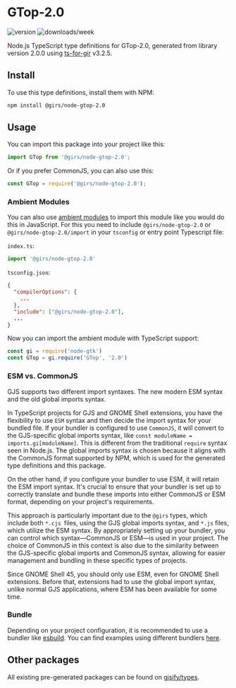 
# GTop-2.0

![version](https://img.shields.io/npm/v/@girs/node-gtop-2.0)
![downloads/week](https://img.shields.io/npm/dw/@girs/node-gtop-2.0)


Node.js TypeScript type definitions for GTop-2.0, generated from library version 2.0.0 using [ts-for-gir](https://github.com/gjsify/ts-for-gir) v3.2.5.


## Install

To use this type definitions, install them with NPM:
```bash
npm install @girs/node-gtop-2.0
```

## Usage

You can import this package into your project like this:
```ts
import GTop from '@girs/node-gtop-2.0';
```

Or if you prefer CommonJS, you can also use this:
```ts
const GTop = require('@girs/node-gtop-2.0');
```

### Ambient Modules

You can also use [ambient modules](https://github.com/gjsify/ts-for-gir/tree/main/packages/cli#ambient-modules) to import this module like you would do this in JavaScript.
For this you need to include `@girs/node-gtop-2.0` or `@girs/node-gtop-2.0/import` in your `tsconfig` or entry point Typescript file:

`index.ts`:
```ts
import '@girs/node-gtop-2.0'
```

`tsconfig.json`:
```json
{
  "compilerOptions": {
    ...
  },
  "include": ["@girs/node-gtop-2.0"],
  ...
}
```

Now you can import the ambient module with TypeScript support: 

```ts
const gi = require('node-gtk')
const GTop = gi.require('GTop', '2.0')
```



### ESM vs. CommonJS

GJS supports two different import syntaxes. The new modern ESM syntax and the old global imports syntax.

In TypeScript projects for GJS and GNOME Shell extensions, you have the flexibility to use `ESM` syntax and then decide the import syntax for your bundled file. If your bundler is configured to use `CommonJS`, it will convert to the GJS-specific global imports syntax, like `const moduleName = imports.gi[moduleName]`. This is different from the traditional `require` syntax seen in Node.js. The global imports syntax is chosen because it aligns with the CommonJS format supported by NPM, which is used for the generated type definitions and this package.

On the other hand, if you configure your bundler to use ESM, it will retain the ESM import syntax. It's crucial to ensure that your bundler is set up to correctly translate and bundle these imports into either CommonJS or ESM format, depending on your project's requirements.

This approach is particularly important due to the `@girs` types, which include both `*.cjs `files, using the GJS global imports syntax, and `*.js` files, which utilize the ESM syntax. By appropriately setting up your bundler, you can control which syntax—CommonJS or ESM—is used in your project. The choice of CommonJS in this context is also due to the similarity between the GJS-specific global imports and CommonJS syntax, allowing for easier management and bundling in these specific types of projects.

Since GNOME Shell 45, you should only use ESM, even for GNOME Shell extensions. Before that, extensions had to use the global import syntax, unlike normal GJS applications, where ESM has been available for some time.

### Bundle

Depending on your project configuration, it is recommended to use a bundler like [esbuild](https://esbuild.github.io/). You can find examples using different bundlers [here](https://github.com/gjsify/ts-for-gir/tree/main/examples).

## Other packages

All existing pre-generated packages can be found on [gjsify/types](https://github.com/gjsify/types).

